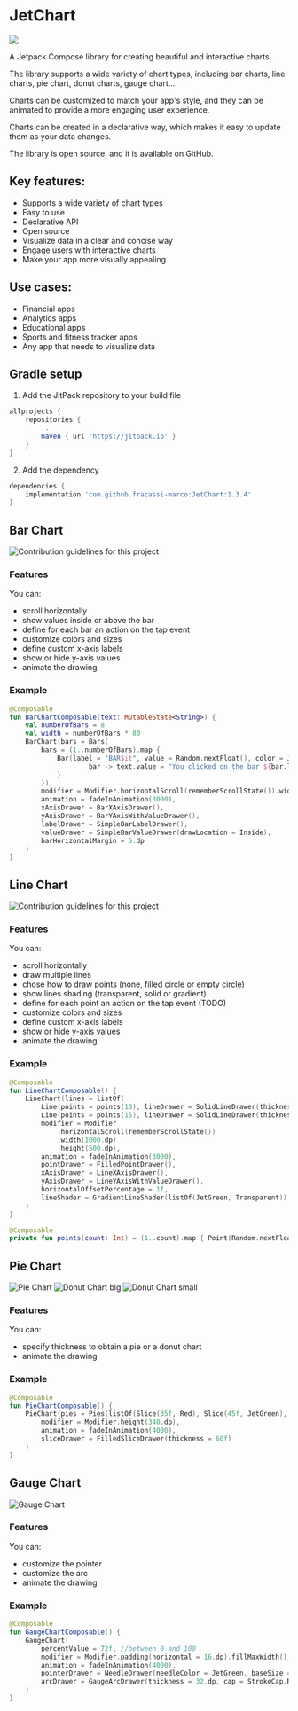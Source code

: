 # JetChart
[![](https://jitpack.io/v/fracassi-marco/JetChart.svg)](https://jitpack.io/#fracassi-marco/JetChart)

A Jetpack Compose library for creating beautiful and interactive charts.

The library supports a wide variety of chart types, including bar charts, line charts, pie chart, donut charts, gauge chart...

Charts can be customized to match your app's style, and they can be animated to provide a more engaging user experience.

Charts can be created in a declarative way, which makes it easy to update them as your data changes.

The library is open source, and it is available on GitHub.

## Key features:
* Supports a wide variety of chart types
* Easy to use
* Declarative API
* Open source
* Visualize data in a clear and concise way
* Engage users with interactive charts
* Make your app more visually appealing

## Use cases:
* Financial apps
* Analytics apps
* Educational apps
* Sports and fitness tracker apps
* Any app that needs to visualize data

## Gradle setup
1. Add the JitPack repository to your build file 
```groovy
allprojects {
    repositories {
        ...
        maven { url 'https://jitpack.io' }
    }
}
```
2. Add the dependency
```groovy
dependencies {
    implementation 'com.github.fracassi-marco:JetChart:1.3.4'
}
```

## Bar Chart
![Contribution guidelines for this project](docs/bar1.gif)

### Features
You can:
- scroll horizontally
- show values inside or above the bar
- define for each bar an action on the tap event
- customize colors and sizes
- define custom x-axis labels
- show or hide y-axis values
- animate the drawing

### Example
```kotlin
@Composable
fun BarChartComposable(text: MutableState<String>) {
    val numberOfBars = 8
    val width = numberOfBars * 80
    BarChart(bars = Bars(
        bars = (1..numberOfBars).map {
            Bar(label = "BAR$it", value = Random.nextFloat(), color = JetGreen) {
                    bar -> text.value = "You clicked on the bar ${bar.label}!"
            }
        }),
        modifier = Modifier.horizontalScroll(rememberScrollState()).width(width.dp).height(500.dp),
        animation = fadeInAnimation(3000),
        xAxisDrawer = BarXAxisDrawer(),
        yAxisDrawer = BarYAxisWithValueDrawer(),
        labelDrawer = SimpleBarLabelDrawer(),
        valueDrawer = SimpleBarValueDrawer(drawLocation = Inside),
        barHorizontalMargin = 5.dp
    )
}
```

## Line Chart
![Contribution guidelines for this project](docs/line1.gif)

### Features
You can:
- scroll horizontally
- draw multiple lines
- chose how to draw points (none, filled circle or empty circle)
- show lines shading (transparent, solid or gradient)
- define for each point an action on the tap event (TODO)
- customize colors and sizes
- define custom x-axis labels
- show or hide y-axis values
- animate the drawing

### Example
```kotlin
@Composable
fun LineChartComposable() {
    LineChart(lines = listOf(
        Line(points = points(10), lineDrawer = SolidLineDrawer(thickness = 8.dp, color = Blue)),
        Line(points = points(15), lineDrawer = SolidLineDrawer(thickness = 8.dp, color = Red))),
        modifier = Modifier
            .horizontalScroll(rememberScrollState())
            .width(1000.dp)
            .height(500.dp),
        animation = fadeInAnimation(3000),
        pointDrawer = FilledPointDrawer(),
        xAxisDrawer = LineXAxisDrawer(),
        yAxisDrawer = LineYAxisWithValueDrawer(),
        horizontalOffsetPercentage = 1f,
        lineShader = GradientLineShader(listOf(JetGreen, Transparent))
    )
}

@Composable
private fun points(count: Int) = (1..count).map { Point(Random.nextFloat(), "Point$it") }
```

## Pie Chart
![Pie Chart](docs/pie1.png) ![Donut Chart big](docs/donut1.png) ![Donut Chart small](docs/donut2.png)

### Features
You can:
- specify thickness to obtain a pie or a donut chart
- animate the drawing

### Example
```kotlin
@Composable
fun PieChartComposable() {
    PieChart(pies = Pies(listOf(Slice(35f, Red), Slice(45f, JetGreen), Slice(15f, Yellow), Slice(5f, Cyan))),
        modifier = Modifier.height(340.dp),
        animation = fadeInAnimation(4000),
        sliceDrawer = FilledSliceDrawer(thickness = 60f)
    )
}
```

## Gauge Chart
![Gauge Chart](docs/gauge1.gif)

### Features
You can:
- customize the pointer
- customize the arc
- animate the drawing

### Example
```kotlin
@Composable
fun GaugeChartComposable() {
    GaugeChart(
        percentValue = 72f, //between 0 and 100
        modifier = Modifier.padding(horizontal = 16.dp).fillMaxWidth(),
        animation = fadeInAnimation(4000),
        pointerDrawer = NeedleDrawer(needleColor = JetGreen, baseSize = 12.dp),
        arcDrawer = GaugeArcDrawer(thickness = 32.dp, cap = StrokeCap.Round)
    )
}
```
